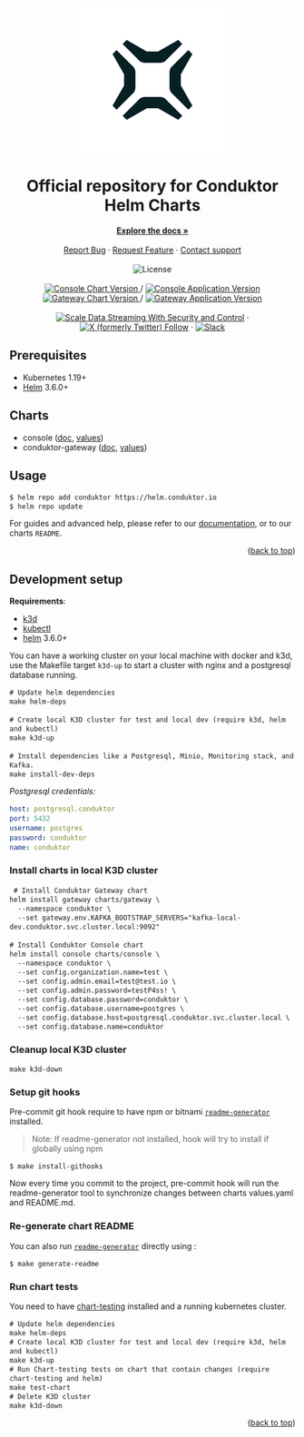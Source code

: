 <a name="readme-top" id="readme-top"></a>

<p align="center">
  <img src="https://raw.githubusercontent.com/conduktor/conduktor.io-public/main/logo/transparent.png" width="256px" />
</p>
<h1 align="center">
    <strong>Official repository for Conduktor Helm Charts</strong>
</h1>

<p align="center">
    <a href="https://docs.conduktor.io/"><strong>Explore the docs »</strong></a>
    <br />
    <br />
    <a href="https://github.com/conduktor/conduktor-public-charts/issues">Report Bug</a>
    ·
    <a href="https://github.com/conduktor/conduktor-public-charts/issues">Request Feature</a>
    ·
    <a href="https://support.conduktor.io/">Contact support</a>
    <br /><br />
    <img alt="License" src="https://img.shields.io/github/license/conduktor/conduktor-public-charts?label=Charts%20license&color=BCFE68">
    <br /><br />
    <a href="https://github.com/conduktor/conduktor-public-charts/releases">
        <img alt="Console Chart Version" src="https://img.shields.io/badge/dynamic/yaml?url=https%3A%2F%2Fraw.githubusercontent.com%2Fconduktor%2Fconduktor-public-charts%2Frefs%2Fheads%2Fmain%2Fcharts%2Fconsole%2FChart.yaml&query=%24.version&prefix=conduktor-console:&logo=helm&label=Console%20Chart&color=BCFE68&">
    </a> /
    <a href="https://hub.docker.com/r/conduktor/conduktor-console">
        <img alt="Console Application Version" src="https://img.shields.io/badge/dynamic/yaml?url=https%3A%2F%2Fraw.githubusercontent.com%2Fconduktor%2Fconduktor-public-charts%2Frefs%2Fheads%2Fmain%2Fcharts%2Fconsole%2FChart.yaml&query=%24.appVersion&prefix=conduktor%2Fconduktor-console%3A&logo=docker&label=Console%20Application&color=BCFE68">
    </a>
    <br />
    <a href="https://github.com/conduktor/conduktor-public-charts/releases">
        <img alt="Gateway Chart Version" src="https://img.shields.io/badge/dynamic/yaml?url=https%3A%2F%2Fraw.githubusercontent.com%2Fconduktor%2Fconduktor-public-charts%2Frefs%2Fheads%2Fmain%2Fcharts%2Fgateway%2FChart.yaml&query=%24.version&prefix=conduktor-gateway:&logo=helm&label=Gateway%20Chart&color=BCFE68&">
    </a>  /
    <a href="https://hub.docker.com/r/conduktor/conduktor-gateway">
        <img alt="Gateway Application Version" src="https://img.shields.io/badge/dynamic/yaml?url=https%3A%2F%2Fraw.githubusercontent.com%2Fconduktor%2Fconduktor-public-charts%2Frefs%2Fheads%2Fmain%2Fcharts%2Fgateway%2FChart.yaml&query=%24.appVersion&prefix=conduktor%2Fconduktor-gateway%3A&logo=docker&label=Gateway%20Application&color=BCFE68">
    </a>
    <br /><br />
    <a href="https://conduktor.io/"><img src="https://img.shields.io/badge/Website-conduktor.io-192A4E?color=BCFE68" alt="Scale Data Streaming With Security and Control"></a>
    ·
    <a href="https://twitter.com/getconduktor"><img alt="X (formerly Twitter) Follow" src="https://img.shields.io/twitter/follow/getconduktor?color=BCFE68"></a>
    ·
    <a href="https://conduktor.io/slack"><img src="https://img.shields.io/badge/Slack-Join%20Community-BCFE68?logo=slack" alt="Slack"></a>
</p>

## Prerequisites

- Kubernetes 1.19+
- [Helm](https://helm.sh/docs/intro/install/) 3.6.0+

## Charts

- console ([doc](charts/console/README.md), [values](charts/console/values.yaml))
- conduktor-gateway ([doc](charts/gateway/README.md), [values](charts/gateway/gateway/values.yaml))

## Usage

```shell
$ helm repo add conduktor https://helm.conduktor.io
$ helm repo update
```

For guides and advanced help, please refer to our
[documentation](https://docs.conduktor.io/platform/installation/get-started/kubernetes),
or to our charts `README`.

<p align="right">(<a href="#readme-top">back to top</a>)</p>

## Development setup

**Requirements**:
- [k3d](https://k3d.io/v5.6.0/#installation)
- [kubectl](https://kubernetes.io/docs/tasks/tools/)
- [helm](https://helm.sh/docs/intro/install/) 3.6.0+

You can have a working cluster on your local machine with docker and k3d, 
use the Makefile target `k3d-up` to start a cluster with nginx and a postgresql
database running.

```shell
# Update helm dependencies
make helm-deps

# Create local K3D cluster for test and local dev (require k3d, helm and kubectl)
make k3d-up

# Install dependencies like a Postgresql, Minio, Monitoring stack, and Kafka.
make install-dev-deps
```

*Postgresql credentials:*

```yaml
host: postgresql.conduktor
port: 5432
username: postgres
password: conduktor
name: conduktor
```

### Install charts in local K3D cluster

```shell
 # Install Conduktor Gateway chart
helm install gateway charts/gateway \
  --namespace conduktor \
  --set gateway.env.KAFKA_BOOTSTRAP_SERVERS="kafka-local-dev.conduktor.svc.cluster.local:9092"

# Install Conduktor Console chart
helm install console charts/console \
  --namespace conduktor \
  --set config.organization.name=test \
  --set config.admin.email=test@test.io \
  --set config.admin.password=testP4ss! \
  --set config.database.password=conduktor \
  --set config.database.username=postgres \
  --set config.database.host=postgresql.conduktor.svc.cluster.local \
  --set config.database.name=conduktor
```

### Cleanup local K3D cluster

```shell
make k3d-down
```

### Setup git hooks
Pre-commit git hook require to have npm or bitnami [`readme-generator`](https://github.com/bitnami/readme-generator-for-helm) installed. 

> Note: If readme-generator not installed, hook will try to install if globally using npm


```shell
$ make install-githooks
```
Now every time you commit to the project, pre-commit hook will run the readme-generator tool to synchronize changes between charts values.yaml and README.md.

### Re-generate chart README
You can also run [`readme-generator`](https://github.com/bitnami/readme-generator-for-helm) directly using : 

```shell
$ make generate-readme
```

### Run chart tests
You need to have [chart-testing](https://github.com/helm/chart-testing) installed and a running kubernetes cluster.

```shell
# Update helm dependencies
make helm-deps
# Create local K3D cluster for test and local dev (require k3d, helm and kubectl)
make k3d-up
# Run Chart-testing tests on chart that contain changes (require chart-testing and helm)
make test-chart
# Delete K3D cluster
make k3d-down
```

<p align="right">(<a href="#readme-top">back to top</a>)</p>
